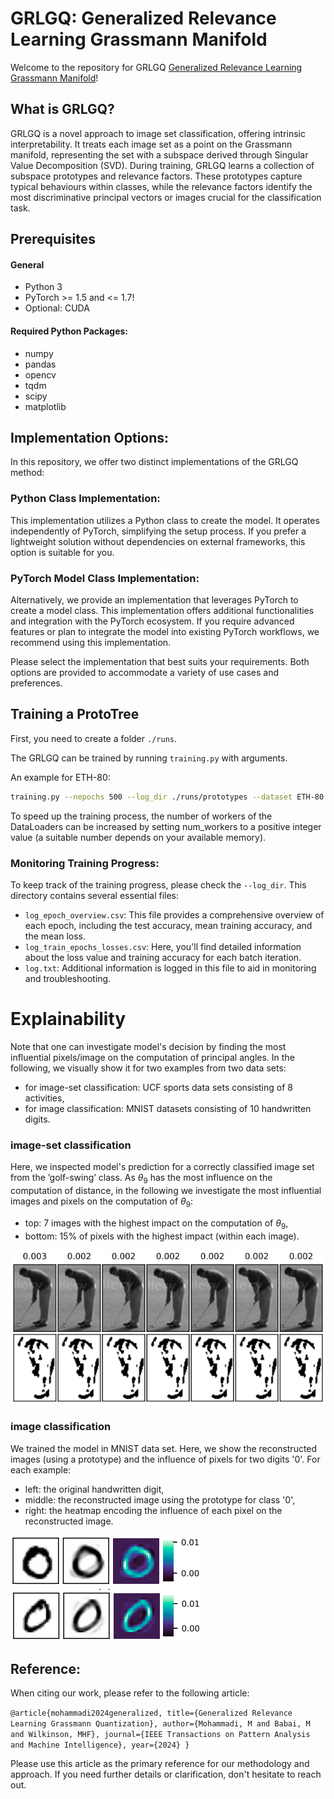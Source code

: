 # GRLGQ: Generalized Relevance Learning Grassmann Manifold

Welcome to the repository for GRLGQ  [Generalized Relevance Learning Grassmann Manifold](https://arxiv.org/abs/2403.09183)!

## What is GRLGQ?

GRLGQ is a novel approach to image set classification, offering intrinsic interpretability. It treats each image set as a point on the Grassmann manifold, representing the set with a subspace derived through Singular Value Decomposition (SVD). During training, GRLGQ learns a collection of subspace prototypes and relevance factors. These prototypes capture typical behaviours within classes, while the relevance factors identify the most discriminative principal vectors or images crucial for the classification task.

## Prerequisites

#### General

- Python 3
- PyTorch >= 1.5 and <= 1.7!
- Optional: CUDA

#### Required Python Packages:

- numpy
- pandas
- opencv
- tqdm
- scipy
- matplotlib

## Implementation Options:

In this repository, we offer two distinct implementations of the GRLGQ method:

### Python Class Implementation:

This implementation utilizes a Python class to create the model. It operates independently of PyTorch, simplifying the setup process. If you prefer a lightweight solution without dependencies on external frameworks, this option is suitable for you.

### PyTorch Model Class Implementation:

Alternatively, we provide an implementation that leverages PyTorch to create a model class. This implementation offers additional functionalities and integration with the PyTorch ecosystem. If you require advanced features or plan to integrate the model into existing PyTorch workflows, we recommend using this implementation.

Please select the implementation that best suits your requirements. Both options are provided to accommodate a variety of use cases and preferences.


## Training a ProtoTree

First, you need to create a folder `./runs`.

The GRLGQ can be trained by running `training.py` with arguments.

An example for ETH-80: 

```bash
training.py --nepochs 500 --log_dir ./runs/prototypes --dataset ETH-80 --dim_of_subspace 10 --num_of_protos 1 --lr_protos 0.01 --lr_rel 0.0001 --batch_size_train 1 --cost_fun identity --milestones 100,200,300,400,500
```

To speed up the training process, the number of workers of the DataLoaders can be increased by setting num_workers to a positive integer value (a suitable number depends on your available memory).

### Monitoring Training Progress:

To keep track of the training progress, please check the `--log_dir`. This directory contains several essential files:

- `log_epoch_overview.csv`: This file provides a comprehensive overview of each epoch, including the test accuracy, mean training accuracy, and the mean loss.
- `log_train_epochs_losses.csv`: Here, you'll find detailed information about the loss value and training accuracy for each batch iteration.
- `log.txt`: Additional information is logged in this file to aid in monitoring and troubleshooting.


# Explainability

Note that one can investigate model's decision by finding the most influential pixels/image on the computation of principal angles. In the following, we visually show it for two examples from two data sets:
- for image-set classification: UCF sports data sets consisting of 8 activities,
- for image classification: MNIST datasets consisting of 10 handwritten digits.

### image-set classification

Here, we inspected model's prediction for a correctly classified image set from the ’golf-swing’ class. As $\theta_9$ has the most influence on the computation of distance, in the following we investigate the most influential images and pixels on the computation of $\theta_9$:
- top: 7 images with the highest impact on the computation of $\theta_9$,
- bottom: 15% of pixels with the highest impact (within each image).

![Images](explainability/ucf.png)


### image classification

We trained the model in MNIST data set. Here, we show the reconstructed images (using a prototype) and the influence of pixels for two digits '0'. For each example:
- left: the original handwritten digit,
- middle: the reconstructed image using the prototype for class '0',
- right: the heatmap encoding the influence of each pixel on the reconstructed image.

![Images](explainability/mnist1.png)  
![Images](explainability/mnist2.png)


## Reference:

When citing our work, please refer to the following article:

`
@article{mohammadi2024generalized,
  title={Generalized Relevance Learning Grassmann Quantization},
  author={Mohammadi, M and Babai, M and Wilkinson, MHF},
  journal={IEEE Transactions on Pattern Analysis and Machine Intelligence},
  year={2024}
}
`

Please use this article as the primary reference for our methodology and approach. If you need further details or clarification, don't hesitate to reach out.

